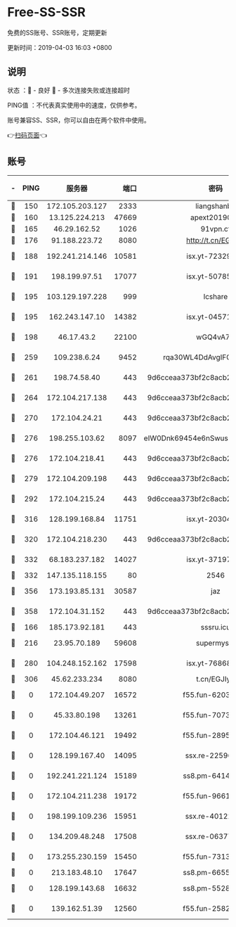 # Free-SS-SSR

免费的SS账号、SSR账号，定期更新

更新时间：2019-04-03 16:03 +0800

## 说明

状态     ：🙂 - 良好 🙁 - 多次连接失败或连接超时

PING值   ：不代表真实使用中的速度，仅供参考。

账号兼容SS、SSR，你可以自由在两个软件中使用。

👉[扫码页面](https://liesauer.github.io/Free-SS-SSR/)👈

## 账号

|-|PING|服务器|端口|密码|加密方式|区域|
|:----:|:----:|:-----:|-----:|:----:|:----:|:----:|
|🙂|150|172.105.203.127|2333|liangshanbo|chacha20|JP|
|🙂|160|13.125.224.213|47669|apext2019001|chacha20|KR|
|🙂|165|46.29.162.52|1026|91vpn.cf|rc4-md5|RU|
|🙂|176|91.188.223.72|8080|http://t.cn/EGJIyrl|rc4-md5|RU|
|🙂|188|192.241.214.146|10581|isx.yt-72329073|aes-256-cfb|US|
|🙂|191|198.199.97.51|17077|isx.yt-50785240|aes-256-cfb|US|
|🙂|195|103.129.197.228|999|lcshare|aes-256-cfb|US|
|🙂|195|162.243.147.10|14382|isx.yt-04571703|aes-256-cfb|US|
|🙂|198|46.17.43.2|22100|wGQ4vA7D|aes-256-gcm|RU|
|🙂|259|109.238.6.24|9452|rqa30WL4DdAvgIFG6Fs3znzTa|aes-256-cfb|FR|
|🙂|261|198.74.58.40|443|9d6cceaa373bf2c8acb22e60b6a58be6|aes-256-cfb|US|
|🙂|264|172.104.217.138|443|9d6cceaa373bf2c8acb22e60b6a58be6|aes-256-cfb|US|
|🙂|270|172.104.24.21|443|9d6cceaa373bf2c8acb22e60b6a58be6|aes-256-cfb|US|
|🙂|276|198.255.103.62|8097|eIW0Dnk69454e6nSwuspv9DmS201tQ0D|aes-256-cfb|US|
|🙂|276|172.104.218.41|443|9d6cceaa373bf2c8acb22e60b6a58be6|aes-256-cfb|US|
|🙂|279|172.104.209.198|443|9d6cceaa373bf2c8acb22e60b6a58be6|aes-256-cfb|US|
|🙂|292|172.104.215.24|443|9d6cceaa373bf2c8acb22e60b6a58be6|aes-256-cfb|US|
|🙂|316|128.199.168.84|11751|isx.yt-20304770|aes-256-cfb|SG|
|🙂|320|172.104.218.230|443|9d6cceaa373bf2c8acb22e60b6a58be6|aes-256-cfb|US|
|🙂|332|68.183.237.182|14027|isx.yt-37197228|aes-256-cfb|SG|
|🙂|332|147.135.118.155|80|2546|chacha20|US|
|🙂|356|173.193.85.131|30587|jaz|aes-256-cfb|US|
|🙂|358|172.104.31.152|443|9d6cceaa373bf2c8acb22e60b6a58be6|aes-256-cfb|US|
|🙂|166|185.173.92.181|443|sssru.icu|rc4-md5|RU|
|🙂|216|23.95.70.189|59608|supermyssr|chacha20-ietf|US|
|🙂|280|104.248.152.162|17598|isx.yt-76868114|aes-256-cfb|SG|
|🙂|306|45.62.233.234|8080|t.cn/EGJIyrl|rc4-md5|CA|
|🙁|0|172.104.49.207|16572|f55.fun-62039376|aes-256-cfb|SG|
|🙁|0|45.33.80.198|13261|f55.fun-70732084|aes-256-cfb|US|
|🙁|0|172.104.46.121|19492|f55.fun-28953423|aes-256-cfb|SG|
|🙁|0|128.199.167.40|14095|ssx.re-22596370|aes-256-cfb|SG|
|🙁|0|192.241.221.124|15189|ss8.pm-64148140|aes-256-cfb|US|
|🙁|0|172.104.211.238|19172|f55.fun-96617780|aes-256-cfb|US|
|🙁|0|198.199.109.236|15951|ssx.re-40122828|aes-256-cfb|US|
|🙁|0|134.209.48.248|17508|ssx.re-06377061|aes-256-cfb|US|
|🙁|0|173.255.230.159|15450|f55.fun-73133420|aes-256-cfb|US|
|🙁|0|213.183.48.10|17647|ss8.pm-66557674|rc4-md5|RU|
|🙁|0|128.199.143.68|16632|ss8.pm-55286223|aes-256-cfb|SG|
|🙁|0|139.162.51.39|12560|f55.fun-25829930|aes-256-cfb|SG|
